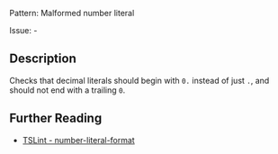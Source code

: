 Pattern: Malformed number literal

Issue: -

## Description

Checks that decimal literals should begin with `0.` instead of just `.`, and should not end with a trailing `0`.

## Further Reading

* [TSLint - number-literal-format](https://palantir.github.io/tslint/rules/number-literal-format)